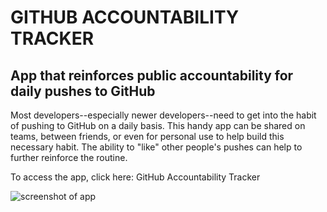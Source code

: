 <h1>GITHUB ACCOUNTABILITY TRACKER</h1>
<h2>App that reinforces public accountability for daily pushes to GitHub</h2>
<p>Most developers--especially newer developers--need to get into the habit of pushing to GitHub on a daily basis. This handy app can be shared on teams, between friends, or even for personal use to help build this necessary habit. The ability to "like" other people's pushes can help to further reinforce the routine.</p>
<p>To access the app, click here: <span href="https://occ-github-tracker.herokuapp.com">GitHub Accountability Tracker</span></p>
<img src="https://imgur.com/sCMVpl5.pgn" alt="screenshot of app">